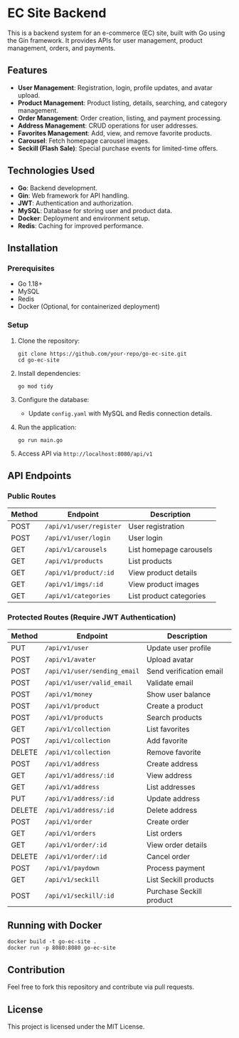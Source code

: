 # EC Site Backend

This is a backend system for an e-commerce (EC) site, built with Go using the Gin framework. It provides APIs for user management, product management, orders, and payments.

## Features

- **User Management**: Registration, login, profile updates, and avatar upload.
- **Product Management**: Product listing, details, searching, and category management.
- **Order Management**: Order creation, listing, and payment processing.
- **Address Management**: CRUD operations for user addresses.
- **Favorites Management**: Add, view, and remove favorite products.
- **Carousel**: Fetch homepage carousel images.
- **Seckill (Flash Sale)**: Special purchase events for limited-time offers.

## Technologies Used

- **Go**: Backend development.
- **Gin**: Web framework for API handling.
- **JWT**: Authentication and authorization.
- **MySQL**: Database for storing user and product data.
- **Docker**: Deployment and environment setup.
- **Redis**: Caching for improved performance.

## Installation

### Prerequisites

- Go 1.18+
- MySQL
- Redis
- Docker (Optional, for containerized deployment)

### Setup

1. Clone the repository:

   ```
   git clone https://github.com/your-repo/go-ec-site.git
   cd go-ec-site
   ```

2. Install dependencies:

   ```
   go mod tidy
   ```

3. Configure the database:

   - Update `config.yaml` with MySQL and Redis connection details.

4. Run the application:

   ```
   go run main.go
   ```

5. Access API via `http://localhost:8080/api/v1`

## API Endpoints

### Public Routes

| Method | Endpoint                | Description             |
| ------ | ----------------------- | ----------------------- |
| POST   | `/api/v1/user/register` | User registration       |
| POST   | `/api/v1/user/login`    | User login              |
| GET    | `/api/v1/carousels`     | List homepage carousels |
| GET    | `/api/v1/products`      | List products           |
| GET    | `/api/v1/product/:id`   | View product details    |
| GET    | `/api/v1/imgs/:id`      | View product images     |
| GET    | `/api/v1/categories`    | List product categories |

### Protected Routes (Require JWT Authentication)

| Method | Endpoint                     | Description              |
| ------ | ---------------------------- | ------------------------ |
| PUT    | `/api/v1/user`               | Update user profile      |
| POST   | `/api/v1/avater`             | Upload avatar            |
| POST   | `/api/v1/user/sending_email` | Send verification email  |
| POST   | `/api/v1/user/valid_email`   | Validate email           |
| POST   | `/api/v1/money`              | Show user balance        |
| POST   | `/api/v1/product`            | Create a product         |
| POST   | `/api/v1/products`           | Search products          |
| GET    | `/api/v1/collection`         | List favorites           |
| POST   | `/api/v1/collection`         | Add favorite             |
| DELETE | `/api/v1/collection`         | Remove favorite          |
| POST   | `/api/v1/address`            | Create address           |
| GET    | `/api/v1/address/:id`        | View address             |
| GET    | `/api/v1/address`            | List addresses           |
| PUT    | `/api/v1/address/:id`        | Update address           |
| DELETE | `/api/v1/address/:id`        | Delete address           |
| POST   | `/api/v1/order`              | Create order             |
| GET    | `/api/v1/orders`             | List orders              |
| GET    | `/api/v1/order/:id`          | View order details       |
| DELETE | `/api/v1/order/:id`          | Cancel order             |
| POST   | `/api/v1/paydown`            | Process payment          |
| GET    | `/api/v1/seckill`            | List Seckill products    |
| POST   | `/api/v1/seckill/:id`        | Purchase Seckill product |

## Running with Docker

```
docker build -t go-ec-site .
docker run -p 8080:8080 go-ec-site
```

## Contribution

Feel free to fork this repository and contribute via pull requests.

## License

This project is licensed under the MIT License.
